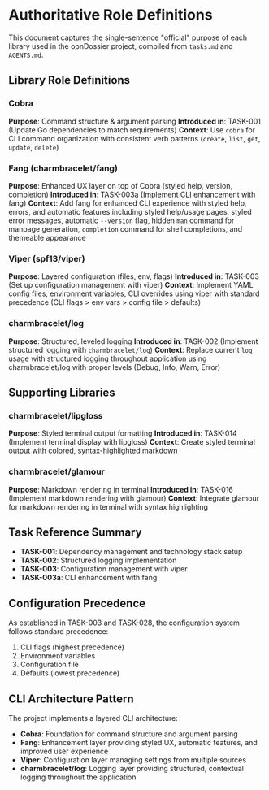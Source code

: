 # Authoritative Role Definitions

This document captures the single-sentence "official" purpose of each library used in the opnDossier project, compiled from `tasks.md` and `AGENTS.md`.

## Library Role Definitions

### Cobra

**Purpose**: Command structure & argument parsing
**Introduced in**: TASK-001 (Update Go dependencies to match requirements)
**Context**: Use `cobra` for CLI command organization with consistent verb patterns (`create`, `list`, `get`, `update`, `delete`)

### Fang (charmbracelet/fang)

**Purpose**: Enhanced UX layer on top of Cobra (styled help, version, completion)
**Introduced in**: TASK-003a (Implement CLI enhancement with fang)
**Context**: Add fang for enhanced CLI experience with styled help, errors, and automatic features including styled help/usage pages, styled error messages, automatic `--version` flag, hidden `man` command for manpage generation, `completion` command for shell completions, and themeable appearance

### Viper (spf13/viper)

**Purpose**: Layered configuration (files, env, flags)
**Introduced in**: TASK-003 (Set up configuration management with viper)
**Context**: Implement YAML config files, environment variables, CLI overrides using viper with standard precedence (CLI flags > env vars > config file > defaults)

### charmbracelet/log

**Purpose**: Structured, leveled logging
**Introduced in**: TASK-002 (Implement structured logging with `charmbracelet/log`)
**Context**: Replace current `log` usage with structured logging throughout application using charmbracelet/log with proper levels (Debug, Info, Warn, Error)

## Supporting Libraries

### charmbracelet/lipgloss

**Purpose**: Styled terminal output formatting
**Introduced in**: TASK-014 (Implement terminal display with lipgloss)
**Context**: Create styled terminal output with colored, syntax-highlighted markdown

### charmbracelet/glamour

**Purpose**: Markdown rendering in terminal
**Introduced in**: TASK-016 (Implement markdown rendering with glamour)
**Context**: Integrate glamour for markdown rendering in terminal with syntax highlighting

## Task Reference Summary

- **TASK-001**: Dependency management and technology stack setup
- **TASK-002**: Structured logging implementation
- **TASK-003**: Configuration management with viper
- **TASK-003a**: CLI enhancement with fang

## Configuration Precedence

As established in TASK-003 and TASK-028, the configuration system follows standard precedence:

1. CLI flags (highest precedence)
2. Environment variables
3. Configuration file
4. Defaults (lowest precedence)

## CLI Architecture Pattern

The project implements a layered CLI architecture:

- **Cobra**: Foundation for command structure and argument parsing
- **Fang**: Enhancement layer providing styled UX, automatic features, and improved user experience
- **Viper**: Configuration layer managing settings from multiple sources
- **charmbracelet/log**: Logging layer providing structured, contextual logging throughout the application
